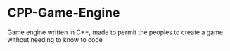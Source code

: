 # CPP-Game-Engine
Game engine written in C++, made to permit the peoples to create a game without needing to know to code
